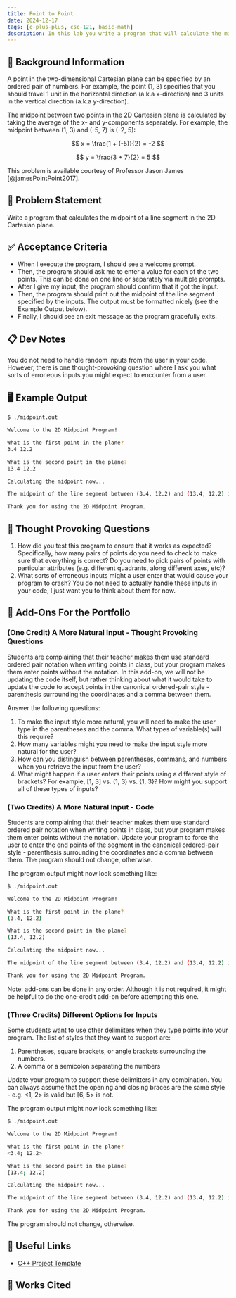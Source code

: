```yaml
---
title: Point to Point
date: 2024-12-17
tags: [c-plus-plus, csc-121, basic-math]
description: In this lab you write a program that will calculate the midpoint of two points in a Cartesian coordinate system.
---
```


## 🔖 Background Information

A point in the two-dimensional Cartesian plane can be specified by an ordered pair of numbers. For example, the point (1, 3) specifies that you should travel 1 unit in the horizontal direction (a.k.a x-direction) and 3 units in the vertical direction (a.k.a y-direction).

The midpoint between two points in the 2D Cartesian plane is calculated by taking the average of the x- and y-components separately. For example, the midpoint between (1, 3) and (-5, 7) is (-2, 5):

$$
x = \frac{1 + (-5)}{2} = -2
$$

$$
y = \frac{3 + 7}{2} = 5
$$

This problem is available courtesy of Professor Jason James [@jamesPointPoint2017].

## 🎯 Problem Statement

Write a program that calculates the midpoint of a line segment in the 2D Cartesian plane.

## ✅ Acceptance Criteria

* When I execute the program, I should see a welcome prompt.
* Then, the program should ask me to enter a value for each of the two points. This can be done on one line or separately via multiple prompts.
* After I give my input, the program should confirm that it got the input.
* Then, the program should print out the midpoint of the line segment specified by the inputs. The output must be formatted nicely (see the Example Output below).
* Finally, I should see an exit message as the program gracefully exits.

## 📋 Dev Notes

You do not need to handle random inputs from the user in your code. However, there is one thought-provoking question where I ask you what sorts of erroneous inputs you might expect to encounter from a user.

## 🖥️ Example Output

```bash
$ ./midpoint.out

Welcome to the 2D Midpoint Program!

What is the first point in the plane?
3.4 12.2

What is the second point in the plane?
13.4 12.2

Calculating the midpoint now...

The midpoint of the line segment between (3.4, 12.2) and (13.4, 12.2) is (8.4, 12.2).

Thank you for using the 2D Midpoint Program.
```

## 📝 Thought Provoking Questions

1. How did you test this program to ensure that it works as expected? Specifically, how many pairs of points do you need to check to make sure that everything is correct? Do you need to pick pairs of points with particular attributes (e.g. different quadrants, along different axes, etc)?
2. What sorts of erroneous inputs might a user enter that would cause your program to crash? You do not need to actually handle these inputs in your code, I just want you to think about them for now.

## 💼 Add-Ons For the Portfolio

### (One Credit) A More Natural Input - Thought Provoking Questions

Students are complaining that their teacher makes them use standard ordered pair notation when writing points in class, but your program makes them enter points without the notation. In this add-on, we will not be updating the code itself, but rather thinking about what it would take to update the code to accept points in the canonical ordered-pair style - parenthesis surrounding the coordinates and a comma between them.

Answer the following questions:

1. To make the input style more natural, you will need to make the user type in the parentheses and the comma. What types of variable(s) will this require?
2. How many variables might you need to make the input style more natural for the user?
3. How can you distinguish between parentheses, commans, and numbers when you retrieve the input from the user?
4. What might happen if a user enters their points using a different style of brackets? For example, [1, 3] vs. (1, 3) vs. {1, 3}? How might you support all of these types of inputs?

### (Two Credits) A More Natural Input - Code

Students are complaining that their teacher makes them use standard ordered pair notation when writing points in class, but your program makes them enter points without the notation. Update your program to force the user to enter the end points of the segment in the canonical ordered-pair style - parenthesis surrounding the coordinates and a comma between them. The program should not change, otherwise.

The program output might now look something like:

```bash
$ ./midpoint.out

Welcome to the 2D Midpoint Program!

What is the first point in the plane?
(3.4, 12.2)

What is the second point in the plane?
(13.4, 12.2)

Calculating the midpoint now...

The midpoint of the line segment between (3.4, 12.2) and (13.4, 12.2) is (8.4, 12.2).

Thank you for using the 2D Midpoint Program.
```

Note: add-ons can be done in any order. Although it is not required, it might be helpful to do the one-credit add-on before attempting this one.

### (Three Credits) Different Options for Inputs

Some students want to use other delimiiters when they type points into your program. The list of styles that they want to support are:

1. Parentheses, square brackets, or angle brackets surrounding the numbers.
2. A comma or a semicolon separating the numbers

Update your program to support these delimitters in any combination. You can always assume that the opening and closing braces are the same style - e.g. <1, 2> is valid but [6, 5> is not.

The program output might now look something like:

```bash
$ ./midpoint.out

Welcome to the 2D Midpoint Program!

What is the first point in the plane?
<3.4; 12.2>

What is the second point in the plane?
[13.4; 12.2]

Calculating the midpoint now...

The midpoint of the line segment between (3.4, 12.2) and (13.4, 12.2) is (8.4, 12.2).

Thank you for using the 2D Midpoint Program.
```

The program should not change, otherwise.

## 🔗 Useful Links

* [C++ Project Template](https://github.com/cmvandrevala/point-to-point-cpp-template)

## 📘 Works Cited

[//]: <> (This is a placeholder for where the Works Cited will be rendered for this page.)
